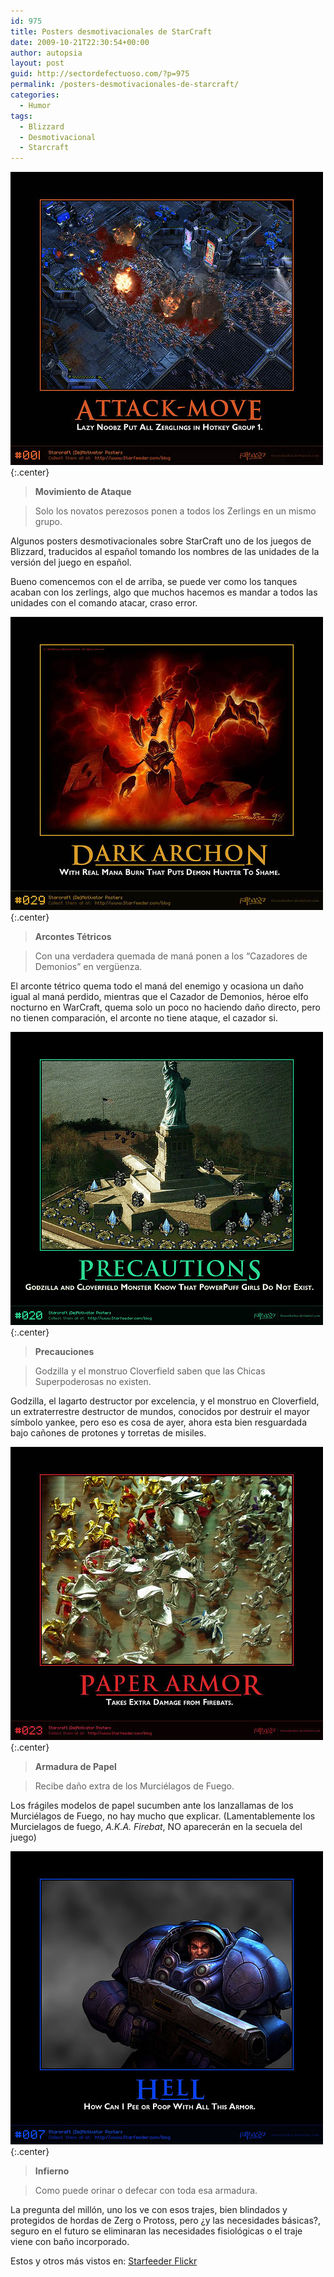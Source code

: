 ```yaml
---
id: 975
title: Posters desmotivacionales de StarCraft
date: 2009-10-21T22:30:54+00:00
author: autopsia
layout: post
guid: http://sectordefectuoso.com/?p=975
permalink: /posters-desmotivacionales-de-starcraft/
categories:
  - Humor
tags:
  - Blizzard
  - Desmotivacional
  - Starcraft
---
```

![Movimiento de Ataque](/images/2009/10/ataque.jpg){:.center}

> **Movimiento de Ataque**

> Solo los novatos perezosos ponen a todos los Zerlings en un mismo grupo.

Algunos posters desmotivacionales sobre StarCraft uno de los juegos de Blizzard, traducidos al español tomando los nombres de las unidades de la versión del juego en español.

Bueno comencemos con el de arriba, se puede ver como los tanques acaban con los zerlings, algo que muchos hacemos es mandar a todos las unidades con el comando atacar, craso error.

<!--more-->

![Arcontes Tétricos](/images/2009/10/arconte.jpg){:.center}

> **Arcontes Tétricos**

> Con una verdadera quemada de maná ponen a los &#8220;Cazadores de Demonios&#8221; en vergüenza.

El arconte tétrico quema todo el maná del enemigo y ocasiona un daño igual al maná perdido, mientras que el Cazador de Demonios, héroe elfo nocturno en WarCraft, quema solo un poco no haciendo daño directo, pero no tienen comparación, el arconte no tiene ataque, el cazador si.

![Precauciones](/images/2009/10/precauciones.png){:.center}

> **Precauciones**

> Godzilla y el monstruo Cloverfield saben que las Chicas Superpoderosas no existen.

Godzilla, el lagarto destructor por excelencia, y el monstruo en Cloverfield, un extraterrestre destructor de mundos, conocidos por destruir el mayor símbolo yankee, pero eso es cosa de ayer, ahora esta bien resguardada bajo cañones de protones y torretas de misiles.

![Armadura de Papel](/images/2009/10/armadurapapel.jpg){:.center}

> **Armadura de Papel**

> Recibe daño extra de los Murciélagos de Fuego.

Los frágiles modelos de papel sucumben ante los lanzallamas de los Murciélagos de Fuego, no hay mucho que explicar. (Lamentablemente los Murcielagos de fuego, _A.K.A. Firebat_, NO aparecerán en la secuela del juego)

![Infierno](/images/2009/10/soldado.jpg){:.center}

> **Infierno**

> Como puede orinar o defecar con toda esa armadura.

La pregunta del millón, uno los ve con esos trajes, bien blindados y protegidos de hordas de Zerg o Protoss, pero ¿y las necesidades básicas?, seguro en el futuro se eliminaran las necesidades fisiológicas o el traje viene con baño incorporado.

Estos y otros más vistos en: [Starfeeder Flickr](http://www.flickr.com/photos/starfeeder/sets/72157604274368977/)

